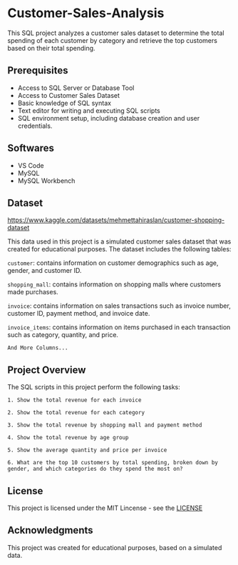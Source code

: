 # Customer-Sales-Analysis

This SQL project analyzes a customer sales dataset to determine the total spending of each customer by category and retrieve the top customers based on their total spending.

## Prerequisites
* Access to SQL Server or Database Tool
* Access to Customer Sales Dataset
* Basic knowledge of SQL syntax
* Text editor for writing and executing SQL scripts
* SQL environment setup, including database creation and user credentials.

## Softwares
* VS Code
* MySQL 
* MySQL Workbench

## Dataset
https://www.kaggle.com/datasets/mehmettahiraslan/customer-shopping-dataset

This data used in this project is a simulated customer sales dataset that was created for educational purposes. The dataset includes the following tables:

`customer`: contains information on customer demographics such as age, gender, and customer ID.

`shopping_mall`: contains information on shopping malls where customers made purchases.

`invoice`: contains information on sales transactions such as invoice number, customer ID, payment method, and invoice date.

`invoice_items`: contains information on items purchased in each transaction such as category, quantity, and price.

`And More Columns...`

## Project Overview
The SQL scripts in this project perform the following tasks:

`1. Show the total revenue for each invoice`

`2. Show the total revenue for each category`

`3. Show the total revenue by shopping mall and payment method`

`4. Show the total revenue by age group`

`5. Show the average quantity and price per invoice`

`6. What are the top 10 customers by total spending, broken down by gender, and which categories do they spend the most on?`

## License
This project is licensed under the MIT Lincense - see the <a href="https://github.com/anandacdr/Customer-Sales-Analysis/blob/master/LICENSE" target="_blank">LICENSE</a>

## Acknowledgments
This project was created for educational purposes, based on a simulated data.